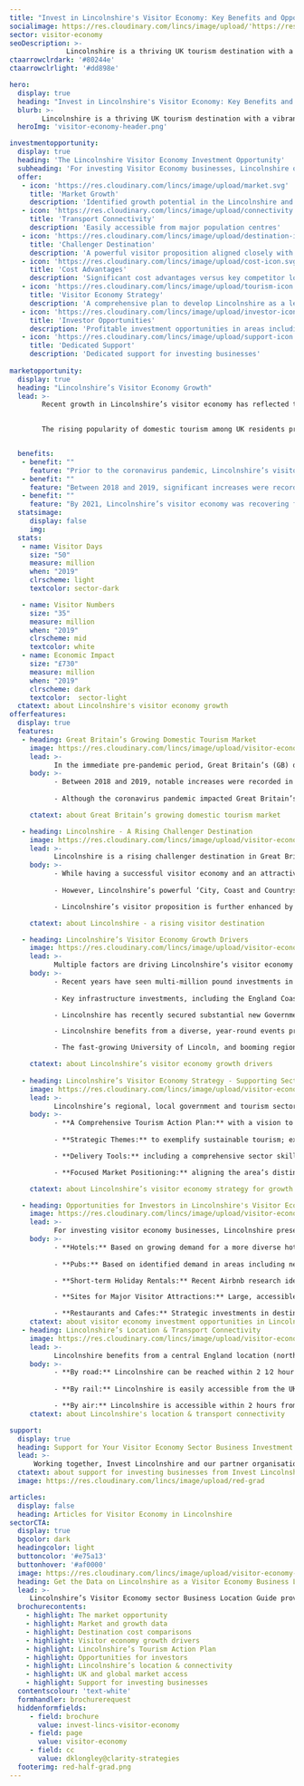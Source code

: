 ```yaml
---
title: "Invest in Lincolnshire's Visitor Economy: Key Benefits and Opportunities"
socialimage: https://res.cloudinary.com/lincs/image/upload/'https://res.cloudinary.com/lincs/image/upload/visitor-economy-header.png'
sector: visitor-economy
seoDescription: >-
              Lincolnshire is a thriving UK tourism destination with a vibrant visitor economy. The region’s offer aligns strongly with key current UK tourism trends, presenting high-value investment opportunities for businesses across the sector.
ctaarrowclrdark: '#80244e'             
ctaarrowclrlight: '#dd898e'             

hero:
  display: true
  heading: "Invest in Lincolnshire's Visitor Economy: Key Benefits and Opportunities"
  blurb: >-
        Lincolnshire is a thriving UK tourism destination with a vibrant visitor economy. The region’s offer aligns strongly with key current UK tourism trends, presenting high-value investment opportunities for businesses across the sector.
  heroImg: 'visitor-economy-header.png'

investmentopportunity:
  display: true
  heading: 'The Lincolnshire Visitor Economy Investment Opportunity'
  subheading: 'For investing Visitor Economy businesses, Lincolnshire offers:'
  offer:
   - icon: 'https://res.cloudinary.com/lincs/image/upload/market.svg'
     title: 'Market Growth'
     description: 'Identified growth potential in the Lincolnshire and UK visitor economies.' 
   - icon: 'https://res.cloudinary.com/lincs/image/upload/connectivity.svg'
     title: 'Transport Connectivity'
     description: 'Easily accessible from major population centres'
   - icon: 'https://res.cloudinary.com/lincs/image/upload/destination-icon.svg'
     title: 'Challenger Destination'
     description: 'A powerful visitor proposition aligned closely with key growth segments.'           
   - icon: 'https://res.cloudinary.com/lincs/image/upload/cost-icon.svg'
     title: 'Cost Advantages'
     description: 'Significant cost advantages versus key competitor locations.'
   - icon: 'https://res.cloudinary.com/lincs/image/upload/tourism-icon.svg'
     title: 'Visitor Economy Strategy'
     description: 'A comprehensive plan to develop Lincolnshire as a leading tourism destination.'
   - icon: 'https://res.cloudinary.com/lincs/image/upload/investor-icon.svg'
     title: 'Investor Opportunities'
     description: 'Profitable investment opportunities in areas including hotels, pubs, holiday rentals, major attractions, restaurants and cafes.'
   - icon: 'https://res.cloudinary.com/lincs/image/upload/support-icon.svg'
     title: 'Dedicated Support'
     description: 'Dedicated support for investing businesses'    
             
marketopportunity:
  display: true
  heading: "Lincolnshire’s Visitor Economy Growth"
  lead: >-
        Recent growth in Lincolnshire’s visitor economy has reflected the attractiveness of the region’s offer.

        
        The rising popularity of domestic tourism among UK residents presents investment and growth opportunities for businesses across the sector.


  benefits:
   - benefit: ""
     feature: "Prior to the coronavirus pandemic, Lincolnshire’s visitor economy saw a sustained period of growth - increasing in value by a third between 2012 and 2017."
   - benefit: ""
     feature: "Between 2018 and 2019, significant increases were recorded in visitor days, overall visitor numbers, visitor expenditure, and the sector’s overall economic impact."
   - benefit: ""
     feature: "By 2021, Lincolnshire’s visitor economy was recovering from the pandemic. UK domestic tourism is projected to return to pre-pandemic levels in 2023, presenting an opportunity for the sector in Lincolnshire to revert to the robust growth of the pre-pandemic period."
  statsimage:
     display: false
     img: 
  stats: 
   - name: Visitor Days
     size: "50"
     measure: million
     when: "2019"
     clrscheme: light
     textcolor: sector-dark

   - name: Visitor Numbers
     size: "35"    
     measure: million
     when: "2019"     
     clrscheme: mid
     textcolor: white
   - name: Economic Impact
     size: "£730"
     measure: million
     when: "2019"     
     clrscheme: dark
     textcolor:  sector-light     
  ctatext: about Lincolnshire's visitor economy growth
offerfeatures:
  display: true
  features:
   - heading: Great Britain’s Growing Domestic Tourism Market
     image: https://res.cloudinary.com/lincs/image/upload/visitor-economy-2.jpg
     lead: >-
           In the immediate pre-pandemic period, Great Britain’s (GB) domestic tourism sector saw growth across categories including overnight trips, holidays, VFR (visiting friends and relatives), and business.
     body: >-
           - Between 2018 and 2019, notable increases were recorded in GB overnight trips and expenditure; GB holiday trips; VFR trips, bednights and expenditure; and GB business trips expenditure.  
  
           - Although the coronavirus pandemic impacted Great Britain’s tourism sector significantly, these positive prior trends, combined with the pandemic’s positive effect on the ‘staycation’ market, provide a solid basis for post-pandemic growth.

     ctatext: about Great Britain’s growing domestic tourism market 

   - heading: Lincolnshire - A Rising Challenger Destination
     image: https://res.cloudinary.com/lincs/image/upload/visitor-economy-3.jpg
     lead: >-
           Lincolnshire is a rising challenger destination in Great Britain’s visitor economy. The area’s powerful visitor proposition aligns closely with key growth segments, creating profitable opportunities for companies across the sector.
     body: >-
           - While having a successful visitor economy and an attractive destination offer, Lincolnshire currently achieves lower visitor spend than key competitor English regions with historically stronger tourism profiles. 
  
           - However, Lincolnshire’s powerful ‘City, Coast and Countryside’ visitor proposition aligns closely with key growth visitor segments and holiday types.

           - Lincolnshire’s visitor proposition is further enhanced by significant cost advantages versus key competitor locations. According to 2022 research, Lincolnshire is the UK’s second most affordable visitor destination.

     ctatext: about Lincolnshire - a rising visitor destination 

   - heading: Lincolnshire’s Visitor Economy Growth Drivers
     image: https://res.cloudinary.com/lincs/image/upload/visitor-economy-4.jpg
     lead: >-
           Multiple factors are driving Lincolnshire’s visitor economy growth, including large-scale investments, government funding, a diverse events programme, and the area’s thriving education and industrial sectors.
     body: >-
           - Recent years have seen multi-million pound investments in Lincolnshire’s visitor economy, with more than £50 million spent on four leading attractions alone. 
  
           - Key infrastructure investments, including the England Coast Path in Lincolnshire, are projected to boost visitor numbers and benefit businesses across the sector.

           - Lincolnshire has recently secured substantial new Government funding, for business investment, sustainable transport, heritage, urban regeneration and digital infrastructure.

           - Lincolnshire benefits from a diverse, year-round events programme, catering to a broad range of visitor demographics.

           - The fast-growing University of Lincoln, and booming regional industries are further benefiting Lincolnshire’s visitor economy.

     ctatext: about Lincolnshire’s visitor economy growth drivers 
     
   - heading: Lincolnshire’s Visitor Economy Strategy - Supporting Sector Growth
     image: https://res.cloudinary.com/lincs/image/upload/visitor-economy-5.jpg
     lead: >-
           Lincolnshire’s regional, local government and tourism sector organisations are working as an integrated team to grow visitor numbers and create a profitable, low-risk environment for investing businesses.
     body: >-
           - **A Comprehensive Tourism Action Plan:** with a vision to develop Lincolnshire as a nationally and internationally important tourism destination. 
  
           - **Strategic Themes:** to exemplify sustainable tourism; extend the tourism season; enhance the visitor offer; improve business productivity; and improve local infrastructure. 

           - **Delivery Tools:** including a comprehensive sector skills programme; a coordinated, networked marketing offer; an area-wide customer insight programme; maximised partnership working; and improved support for local businesses.

           - **Focused Market Positioning:** aligning the area’s distinctive strengths with high-growth visitor segments and holiday types, and projected key trends.

     ctatext: about Lincolnshire’s visitor economy strategy for growth      

   - heading: Opportunities for Investors in Lincolnshire's Visitor Economy
     image: https://res.cloudinary.com/lincs/image/upload/visitor-economy-6.jpg
     lead: >-
           For investing visitor economy businesses, Lincolnshire presents profitable growth opportunities across a range of areas including hotels, pubs, other accommodation, attractions, and services.
     body: >-
           - **Hotels:** Based on growing demand for a more diverse hotel offer, and research showing a strong, post-pandemic bounce back in hotel occupancy rates and revenue per room.   
  
           - **Pubs:** Based on identified demand in areas including new-build, refurbished and upgraded pubs, accommodation, and gastropubs, across a range of price points. 

           - **Short-term Holiday Rentals:** Recent Airbnb research identifies Lincolnshire as part of a high-growth region, and presents a clear case for investment in Lincoln.

           - **Sites for Major Visitor Attractions:** Large, accessible, cost-competitive sites and Lincolnshire’s growing tourism sector present opportunities for major investments.

           - **Restaurants and Cafes:** Strategic investments in destinations, infrastructure and visitor attractions are creating investment opportunities in Lincolnshire’s hospitality sector.
     ctatext: about visitor economy investment opportunities in Lincolnshire 
   - heading: Lincolnshire’s Location & Transport Connectivity
     image: https://res.cloudinary.com/lincs/image/upload/visitor-economy-7.jpg
     lead: >-
           Lincolnshire benefits from a central England location (north-south) and excellent transport links, making it easily accessible from England’s major population centres.
     body: >-
           - **By road:** Lincolnshire can be reached within 2 1⁄2 hours from the major population centres of the Midlands and North of England, and within 2 3⁄4 hours from London.  
  
           - **By rail:** Lincolnshire is easily accessible from the UK’s major population centres. Lincoln can be reached within 2 hours from London, and within 2 ¼ hours from Manchester.

           - **By air:** Lincolnshire is accessible within 2 hours from airports including East Midlands, Birmingham and Leeds-Bradford. Within Lincolnshire, Humberside Airport’s Amsterdam Schiphol hub-feeder service enables access from hundreds of global destinations. 
     ctatext: about Lincolnshire's location & transport connectivity

support:
  display: true
  heading: Support for Your Visitor Economy Sector Business Investment
  lead: >-
      Working together, Invest Lincolnshire and our partner organisations, including local authorities, education providers and businesses, provide dedicated support to ensure a ‘soft landing’ for companies locating and investing in Lincolnshire.
  ctatext: about support for investing businesses from Invest Lincolnshire
  image: https://res.cloudinary.com/lincs/image/upload/red-grad

articles:
  display: false
  heading: Articles for Visitor Economy in Lincolnshire
sectorCTA:
  display: true
  bgcolor: dark
  headingcolor: light
  buttoncolor: '#e75a13'
  buttonhover: '#af0000'
  image: https://res.cloudinary.com/lincs/image/upload/visitor-economy-brochure.png
  heading: Get the Data on Lincolnshire as a Visitor Economy Business Location
  lead: >-
     Lincolnshire’s Visitor Economy sector Business Location Guide provides essential information and data for companies researching and evaluation Lincolnshire as a potential investment location, including:                                       
  brochurecontents:
    - highlight: The market opportunity
    - highlight: Market and growth data
    - highlight: Destination cost comparisons
    - highlight: Visitor economy growth drivers
    - highlight: Lincolnshire’s Tourism Action Plan
    - highlight: Opportunities for investors
    - highlight: Lincolnshire’s location & connectivity
    - highlight: UK and global market access
    - highlight: Support for investing businesses
  contentscolour: 'text-white'
  formhandler: brochurerequest
  hiddenformfields:
     - field: brochure
       value: invest-lincs-visitor-economy
     - field: page
       value: visitor-economy       
     - field: cc
       value: dklongley@clarity-strategies   
  footerimg: red-half-grad.png 
---
```


